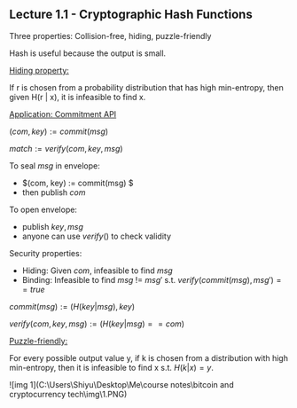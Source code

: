 ## Lecture 1.1 - Cryptographic Hash Functions



Three properties: Collision-free, hiding, puzzle-friendly

Hash is useful because the output is small.



<u>Hiding property:</u>

If r is  chosen from a probability distribution that has high min-entropy, then given H(r | x), it is infeasible to find x.

<u>Application: Commitment API</u>

$(com, key) := commit(msg)$

$match := verify(com, key, msg)$

To seal $msg$ in envelope:

- $(com, key) := commit(msg) $
- then publish $com$

To open envelope:

- publish $key, msg$
- anyone can use $verify()$ to check validity

Security properties:

- Hiding: Given $com$, infeasible to find $msg$
- Binding: Infeasible to find $msg\ !=\ msg'$ s.t. $verify(commit(msg), msg') == true$

$commit(msg) := (H(key | msg), key)$

$verify(com, key, msg) := (H(key | msg) == com)$

<u>Puzzle-friendly:</u>

For every possible output value y, if k is chosen from a distribution with high min-entropy, then it is infeasible to find x s.t. $H(k | x) = y$.

![img 1](C:\Users\Shiyu\Desktop\Me\course notes\bitcoin and cryptocurrency tech\img\1.PNG)

